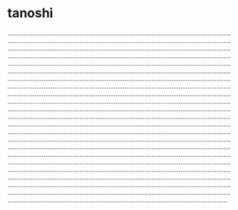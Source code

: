 # tanoshi
..................................................................................................................................................................................................................................................................................................................................................................................................................................................................................................................................................................................................................................................................................................................................................................................................................................................................................................................................................................................................................................................................................................................................................................................................................................................................................................................................................................................................................................................................................................................................................................................................................................................................................................................................................................................................................................................................................................................................................................................................................................................................................................................................................................................................................................................................................................................................................................................................................................................................................................................................................................................................................................................................................................................................................................................................................................................................................................................................................................